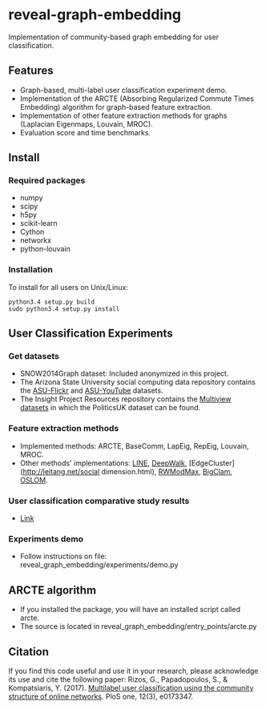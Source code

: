 # reveal-graph-embedding

Implementation of community-based graph embedding for user classification.

Features
--------
- Graph-based, multi-label user classification experiment demo.
- Implementation of the ARCTE (Absorbing Regularized Commute Times Embedding) algorithm for graph-based feature extraction.
- Implementation of other feature extraction methods for graphs (Laplacian Eigenmaps, Louvain, MROC).
- Evaluation score and time benchmarks.

Install
-------
### Required packages
- numpy
- scipy
- h5py
- scikit-learn
- Cython
- networkx
- python-louvain

### Installation
To install for all users on Unix/Linux:

    python3.4 setup.py build
    sudo python3.4 setup.py install

User Classification Experiments
-------------------------------
### Get datasets
- SNOW2014Graph dataset: Included anonymized in this project.
- The Arizona State University social computing data repository contains the [ASU-Flickr](http://socialcomputing.asu.edu/datasets/Flickr) and [ASU-YouTube](http://socialcomputing.asu.edu/datasets/YouTube2) datasets.
- The Insight Project Resources repository contains the [Multiview datasets](http://mlg.ucd.ie/aggregation/index.html) in which the PoliticsUK dataset can be found.

### Feature extraction methods
- Implemented methods: ARCTE, BaseComm, LapEig, RepEig, Louvain, MROC.
- Other methods' implementations: [LINE](https://github.com/tangjianpku/LINE), [DeepWalk](https://github.com/phanein/deepwalk), [EdgeCluster](http://leitang.net/social dimension.html), [RWModMax](https://github.com/rdevooght/RWModMax), [BigClam](http://snap.stanford.edu/), [OSLOM](http://www.oslom.org/).

### User classification comparative study results
- [Link](http://mklab.iti.gr/resources/arcte/) 

### Experiments demo
- Follow instructions on file: reveal_graph_embedding/experiments/demo.py


ARCTE algorithm
---------------
- If you installed the package, you will have an installed script called arcte.
- The source is located in reveal_graph_embedding/entry_points/arcte.py


Citation
--------
If you find this code useful and use it in your research, please acknowledge its use and cite the following paper:
Rizos, G., Papadopoulos, S., & Kompatsiaris, Y. (2017). [Multilabel user classification using the community structure of online networks](https://journals.plos.org/plosone/article?id=10.1371/journal.pone.0173347). PloS one, 12(3), e0173347.
